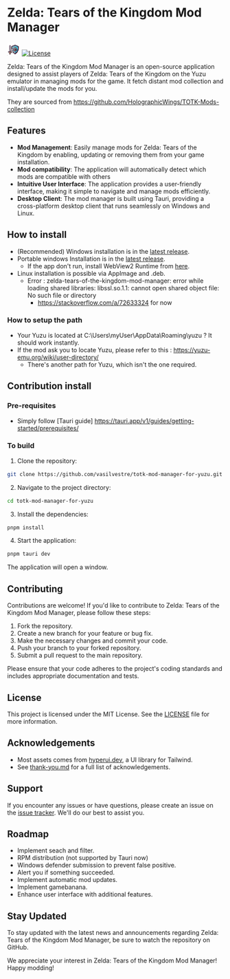 # Zelda: Tears of the Kingdom Mod Manager

<img src="src-tauri/icons/Square30x30Logo.png" alt='logo with a sword and a shield, in the zelda style'> [![License](https://img.shields.io/badge/license-BSD3-blue.svg)](https://github.com/vasilvestre/totk-mod-manager-for-yuzu/blob/main/LICENSE.md)

Zelda: Tears of the Kingdom Mod Manager is an open-source application designed to assist players of Zelda: Tears of the Kingdom on the Yuzu emulator in managing mods for the game.
It fetch distant mod collection and install/update the mods for you.

They are sourced from https://github.com/HolographicWings/TOTK-Mods-collection

## Features

-   **Mod Management**: Easily manage mods for Zelda: Tears of the Kingdom by enabling, updating or removing them from your game installation.
-   **Mod compatibility**: The application will automatically detect which mods are compatible with others
-   **Intuitive User Interface**: The application provides a user-friendly interface, making it simple to navigate and manage mods efficiently.
-   **Desktop Client**: The mod manager is built using Tauri, providing a cross-platform desktop client that runs seamlessly on Windows and Linux.

## How to install

- (Recommended) Windows installation is in the [latest release](https://github.com/vasilvestre/totk-mod-manager-for-yuzu/releases/latest).
- Portable windows Installation is in the [latest release](https://github.com/vasilvestre/totk-mod-manager-for-yuzu/releases/latest/download/Zelda.Tears.of.the.Kingdom.Mod.Manager.exe).
    - If the app don't run, install WebView2 Runtime from [here](https://developer.microsoft.com/en-us/microsoft-edge/webview2/).
- Linux installation is possible via AppImage and .deb.
  - Error : zelda-tears-of-the-kingdom-mod-manager: error while loading shared libraries: libssl.so.1.1: cannot open shared object file: No such file or directory
    - https://stackoverflow.com/a/72633324 for now

### How to setup the path

- Your Yuzu is located at C:\Users\myUser\AppData\Roaming\yuzu ? It should work instantly.
- If the mod ask you to locate Yuzu, please refer to this : https://yuzu-emu.org/wiki/user-directory/
    - There's another path for Yuzu, which isn't the one required.

## Contribution install

### Pre-requisites

- Simply follow [Tauri guide] https://tauri.app/v1/guides/getting-started/prerequisites/

### To build

1. Clone the repository:

```bash
git clone https://github.com/vasilvestre/totk-mod-manager-for-yuzu.git
```

2. Navigate to the project directory:

```bash
cd totk-mod-manager-for-yuzu
```

3. Install the dependencies:

```bash
pnpm install
```

4. Start the application:

```bash
pnpm tauri dev
```

The application will open a window.

## Contributing

Contributions are welcome! If you'd like to contribute to Zelda: Tears of the Kingdom Mod Manager, please follow these steps:

1. Fork the repository.
2. Create a new branch for your feature or bug fix.
3. Make the necessary changes and commit your code.
4. Push your branch to your forked repository.
5. Submit a pull request to the main repository.

Please ensure that your code adheres to the project's coding standards and includes appropriate documentation and tests.

## License

This project is licensed under the MIT License. See the [LICENSE](https://github.com/vasilvestre/totk-mod-manager-for-yuzu/blob/main/LICENSE) file for more information.

## Acknowledgements

- Most assets comes from [hyperui.dev](https://www.hyperui.dev/), a UI library for Tailwind.
- See [thank-you.md](https://github.com/vasilvestre/totk-mod-manager-for-yuzu/blob/main/.github/thank-you.md) for a full list of acknowledgements.

## Support

If you encounter any issues or have questions, please create an issue on the [issue tracker](https://github.com/vasilvestre/totk-mod-manager-for-yuzu/issues). We'll do our best to assist you.

## Roadmap

- Implement seach and filter.
- RPM distribution (not supported by Tauri now)
- Windows defender submission to prevent false positive.
- Alert you if something succeeded.
- Implement automatic mod updates.
- Implement gamebanana.
- Enhance user interface with additional features.

## Stay Updated

To stay updated with the latest news and announcements regarding Zelda: Tears of the Kingdom Mod Manager, be sure to watch the repository on GitHub.

We appreciate your interest in Zelda: Tears of the Kingdom Mod Manager! Happy modding!

